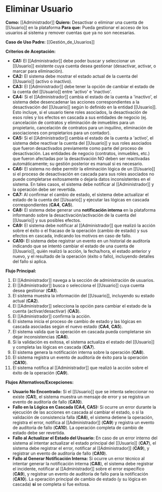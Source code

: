 # Eliminar Usuario

**Como:** [[Administrador]]
**Quiero:** Desactivar o eliminar una cuenta de [[Usuario]] en la plataforma
**Para que:** Pueda gestionar el acceso de los usuarios al sistema y remover cuentas que ya no son necesarias.

**Caso de Uso Padre:** [[Gestión_de_Usuarios]]

**Criterios de Aceptación:**

*   **CA1:** El [[Administrador]] debe poder buscar y seleccionar un [[Usuario]] existente cuya cuenta desea gestionar (desactivar, activar, o marcar para eliminación).
*   **CA2:** El sistema debe mostrar el estado actual de la cuenta del [[Usuario]] (activo o inactivo).
*   **CA3:** El [[Administrador]] debe tener la opción de cambiar el estado de la cuenta del [[Usuario]] entre 'activo' e 'inactivo'.
*   **CA4:** Si el [[Administrador]] cambia el estado de la cuenta a 'inactivo', el sistema debe desencadenar las acciones correspondientes a la desactivación del [[Usuario]] según lo definido en la entidad [[Usuario]]. Esto incluye, si el usuario tiene roles asociados, la desactivación de esos roles y los efectos en cascada a sus entidades de negocio (ej. cancelación de contratos y eliminación de inmuebles para un propietario, cancelación de contratos para un inquilino, eliminación de asociaciones con propietarios para un contador).
*   **CA5:** Si el [[Administrador]] cambia el estado de la cuenta a 'activo', el sistema debe reactivar la cuenta del [[Usuario]] y sus roles asociados que fueron desactivados previamente como parte del proceso de desactivación. Las entidades de negocio (contratos, inmuebles, etc.) que fueron afectadas por la desactivación NO deben ser reactivadas automáticamente; su gestión posterior es manual si es necesario.
*   **CA6:** El sistema no debe permitir la eliminación lógica de un [[Usuario]] si el proceso de desactivación en cascada para sus roles asociados no puede completarse exitosamente o dejaría datos inconsistentes en el sistema. En tales casos, el sistema debe notificar al [[Administrador]] y la operación debe ser revertida.
*   **CA7:** Al confirmar el cambio de estado, el sistema debe actualizar el estado de la cuenta del [[Usuario]] y ejecutar las lógicas en cascada correspondientes (**CA4**, **CA5**).
*   **CA8:** El sistema debe generar una **notificación interna** en la plataforma informando sobre la desactivación/activación de la cuenta del [[Usuario]] y sus posibles efectos.
*   **CA9:** El sistema debe notificar al [[Administrador]] que realizó la acción sobre el éxito o el fracaso de la operación (cambio de estado) y sus efectos en cascada, indicando los motivos en caso de fallo.
*   **CA10:** El sistema debe registrar un evento en un historial de auditoría indicando que se intentó cambiar el estado de una cuenta de [[Usuario]], quién realizó la acción, la fecha/hora, el estado anterior y nuevo, y el resultado de la operación (éxito o fallo), incluyendo detalles del fallo si aplica.

**Flujo Principal:**

1.  El [[Administrador]] navega a la sección de administración de usuarios.
2.  El [[Administrador]] busca o selecciona el [[Usuario]] cuya cuenta desea gestionar (**CA1**).
3.  El sistema muestra la información del [[Usuario]], incluyendo su estado actual (**CA2**).
4.  El [[Administrador]] selecciona la opción para cambiar el estado de la cuenta (activar/desactivar) (**CA3**).
5.  El [[Administrador]] confirma la acción.
6.  El sistema inicia el proceso de cambio de estado y las lógicas en cascada asociadas según el nuevo estado (**CA4**, **CA5**).
7.  El sistema valida que la operación en cascada pueda completarse sin dejar inconsistencias (**CA6**).
8.  Si la validación es exitosa, el sistema actualiza el estado del [[Usuario]] y completa las lógicas en cascada (**CA7**).
9.  El sistema genera la notificación interna sobre la operación (**CA8**).
10. El sistema registra un evento de auditoría de éxito para la operación (**CA10**).
11. El sistema notifica al [[Administrador]] que realizó la acción sobre el éxito de la operación (**CA9**).

**Flujos Alternativos/Excepciones:**

*   **Usuario No Encontrado:** Si el [[Usuario]] que se intenta seleccionar no existe (**CA1**), el sistema muestra un mensaje de error y se registra un evento de auditoría de fallo (**CA10**).
*   **Fallo en la Lógica en Cascada (CA4, CA5):** Si ocurre un error durante la ejecución de las acciones en cascada al cambiar el estado, o si la validación de consistencia falla (**CA6**), el sistema detiene la operación, registra el error, notifica al [[Administrador]] (**CA9**) y registra un evento de auditoría de fallo (**CA10**). La operación completa de cambio de estado debe ser revertida.
*   **Fallo al Actualizar el Estado del Usuario:** En caso de un error interno del sistema al intentar actualizar el estado principal del [[Usuario]] (**CA7**), el sistema debe registrar el error, notificar al [[Administrador]] (**CA9**), y registrar un evento de auditoría de fallo (**CA10**).
*   **Fallo al Generar Notificación Interna:** Si ocurre un error técnico al intentar generar la notificación interna (**CA8**), el sistema debe registrar el incidente, notificar al [[Administrador]] sobre el error específico (**CA9**), y registrar un evento de auditoría de fallo para la notificación (**CA10**). La operación principal de cambio de estado (y su lógica en cascada) **sí** se completa si fue exitosa.
